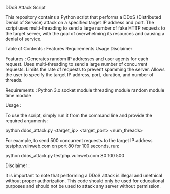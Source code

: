 DDoS Attack Script

This repository contains a Python script that performs a DDoS (Distributed Denial of Service) attack on a specified target IP address and port. The script uses multi-threading to send a large number of fake HTTP requests to the target server, with the goal of overwhelming its resources and causing a denial of service.


Table of Contents :
Features
Requirements
Usage
Disclaimer


Features :
Generates random IP addresses and user agents for each request.
Uses multi-threading to send a large number of concurrent requests.
Limits the rate of requests to prevent spamming the server.
Allows the user to specify the target IP address, port, duration, and
number of threads.


Requirements : 
Python 3.x
socket module
threading module
random module
time module



Usage : 

To use the script, simply run it from the command line and provide the required arguments:

python ddos_attack.py <target_ip> <target_port> <duration> <num_threads>

For example, to send 500 concurrent requests to the target IP address testphp.vulnweb.com on port 80 for 100 seconds, run:

python ddos_attack.py testphp.vulnweb.com 80 100 500



Disclaimer : 

It is important to note that performing a DDoS attack is illegal and unethical without proper authorization. This code should only be used for educational purposes and should not be used to attack any server without permission.